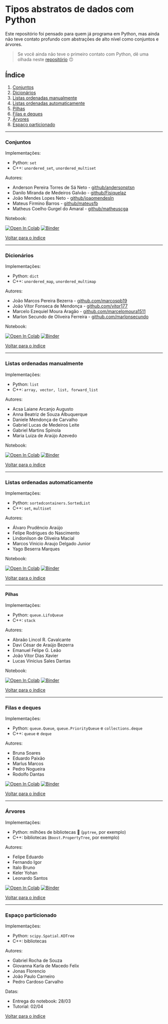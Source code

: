 # Tipos abstratos de dados com Python

Este repositório foi pensado para quem já programa em Python, mas ainda não teve contato profundo com abstrações de alto nível como conjuntos e árvores.

> Se você ainda não teve o primeiro contato com Python, dê uma olhada neste [repositório](https://github.com/leobezerra/python-zero) 🙃

## Índice

1. [Conjuntos](#conjuntos)
2. [Dicionários](#dicionários)
3. [Listas ordenadas manualmente](#listas-ordenadas-manualmente)
4. [Listas ordenadas automaticamente](#listas-ordenadas-automaticamente)
5. [Pilhas](#pilhas)
6. [Filas e deques](#filas-e-deques)
7. [Árvores](#árvores)
8. [Espaço particionado](#espaço-particionado)

---

### Conjuntos

Implementações:
- Python: `set`
- C++: `unordered_set`, `unordered_multiset`

Autores:
- Anderson Pereira Torres de Sá Neto - [github/andersonptsn](https://github.com/andersonptsn)
- Danilo Miranda de Medeiros Galvão - [github/Fisiquelaz](https://github.com/Fisiquelaz)
- João Mendes Lopes Neto - [github/joaomendesln](https://github.com/joaomendesln)
- Mateus Firmino Barros - [github/mateusfb](https://github.com/mateusfb)
- Matheus Coelho Gurgel do Amaral - [github/matheuscga](https://github.com/matheuscga)

Notebook: 

[![Open In Colab](https://colab.research.google.com/assets/colab-badge.svg)](https://colab.research.google.com/github/leobezerra/python-tads/blob/master/notebooks/set.ipynb)
[![Binder](https://mybinder.org/badge_logo.svg)](https://mybinder.org/v2/gh/leobezerra/python-tads/master)

[Voltar para o índice](#índice)

---

### Dicionários

Implementações:
- Python: `dict`
- C++: `unordered_map`, `unordered_multimap`

Autores:
- João Marcos Pereira Bezerra - [github.com/marcospb19](https://github.com/marcospb19)
- João Vítor Fonseca de Mendonça - [github.com/vitor177](https://github.com/vitor177)
- Marcelo Ezequiel Moura Aragão - [github.com/marcelomoura1511](https://github.com/marcelomoura1511)
- Marlon Secundo de Oliveira Ferreira - [github.com/marlonsecundo](https://github.com/marlonsecundo)

Notebook: 

[![Open In Colab](https://colab.research.google.com/assets/colab-badge.svg)](https://colab.research.google.com/github/leobezerra/python-tads/blob/master/notebooks/dict.ipynb)
[![Binder](https://mybinder.org/badge_logo.svg)](https://mybinder.org/v2/gh/leobezerra/python-tads/master)

[Voltar para o índice](#índice)

---

### Listas ordenadas manualmente

Implementações:
- Python: `list`
- C++: `array, vector, list, forward_list`

Autores:
- Acsa Laiane Arcanjo Augusto
- Anna Beatriz de Souza Albuquerque
- Daniele Mendonça de Carvalho
- Gabriel Lucas de Medeiros Leite
- Gabriel Martins Spínola
- Maria Luiza de Araújo Azevedo

Notebook: 

[![Open In Colab](https://colab.research.google.com/assets/colab-badge.svg)](https://colab.research.google.com/github/leobezerra/python-tads/blob/master/notebooks/list.ipynb)
[![Binder](https://mybinder.org/badge_logo.svg)](https://mybinder.org/v2/gh/leobezerra/python-tads/master)

[Voltar para o índice](#índice)

---

### Listas ordenadas automaticamente

Implementações:
- Python: `sortedcontainers.SortedList`
- C++: `set`, `multiset`

Autores:
- Álvaro Prudêncio Araújo
- Felipe Rodrigues do Nascimento
- Lindonilson de Oliveira Macial
- Marcos Vinicio Araujo Delgado Junior
- Yago Beserra Marques

Notebook: 

[![Open In Colab](https://colab.research.google.com/assets/colab-badge.svg)](https://colab.research.google.com/github/leobezerra/python-tads/blob/master/notebooks/SortedList.ipynb)
[![Binder](https://mybinder.org/badge_logo.svg)](https://mybinder.org/v2/gh/leobezerra/python-tads/master)

[Voltar para o índice](#índice)

---

#### Pilhas

Implementações:
- Python: `queue.LifoQueue`
- C++: `stack`

Autores:
- Abraão Lincol R. Cavalcante
- Davi César de Araújo Bezerra 
- Emanuel Felipe G. Leão
- João Vitor Dias Xavier
- Lucas Vinicius Sales Dantas

Notebook: 

[![Open In Colab](https://colab.research.google.com/assets/colab-badge.svg)](https://colab.research.google.com/github/leobezerra/python-tads/blob/master/notebooks/LifoQueue.ipynb)
[![Binder](https://mybinder.org/badge_logo.svg)](https://mybinder.org/v2/gh/leobezerra/python-tads/master)

[Voltar para o índice](#índice)

---

### Filas e deques

Implementações:
- Python: `queue.Queue`, `queue.PriorityQueue` e `collections.deque`
- C++: `queue` e `deque`

Autores:
- Bruna Soares
- Eduardo Paixão
- Marlus Marcos
- Pedro Nogueira
- Rodolfo Dantas

[![Open In Colab](https://colab.research.google.com/assets/colab-badge.svg)](https://colab.research.google.com/github/leobezerra/python-tads/blob/master/notebooks/Queue-deque.ipynb)
[![Binder](https://mybinder.org/badge_logo.svg)](https://mybinder.org/v2/gh/leobezerra/python-tads/master)

[Voltar para o índice](#índice)

---

### Árvores

Implementações:
- Python: milhões de bibliotecas 🤠 (`pptree`, por exemplo)
- C++: bibliotecas (`Boost.PropertyTree`, por exemplo)

Autores:
- Felipe Eduardo
- Fernando Igor
- Italo Bruno 
- Keler Yohan
- Leonardo Santos

[![Open In Colab](https://colab.research.google.com/assets/colab-badge.svg)](https://colab.research.google.com/github/leobezerra/python-tads/blob/master/notebooks/tree.ipynb)
[![Binder](https://mybinder.org/badge_logo.svg)](https://mybinder.org/v2/gh/leobezerra/python-tads/master)

[Voltar para o índice](#índice)

---

### Espaço particionado

Implementações:
- Python: `scipy.Spatial.KDTree`
- C++: bibliotecas

Autores:
- Gabriel Rocha de Souza
- Giovanna Karla de Macedo Felix
- Jonas Florencio
- João Paulo Carneiro
- Pedro Cardoso Carvalho

Datas:
- Entrega do notebook: 28/03
- Tutorial: 02/04

[Voltar para o índice](#índice)

